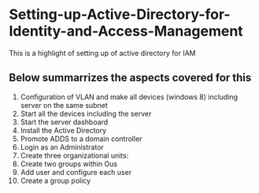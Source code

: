 # Setting-up-Active-Directory-for-Identity-and-Access-Management
This is a highlight of setting up of active directory for IAM

## Below summarrizes the aspects covered for this
1.	Configuration of VLAN and make all devices (windows 8) including server on the same subnet
2.	Start all the devices including the server
3.	Start the server dashboard
4.	Install the Active Directory
5.	Promote ADDS to a domain controller
6.	Login as an Administrator
7.	Create three organizational units: 
8.	Create two groups within Ous
9.	Add user and configure each user
10.	Create a group policy
